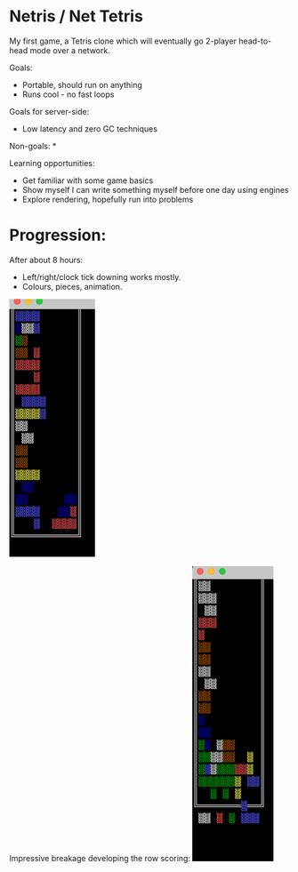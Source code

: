 # Netris / Net  Tetris

My first game, a Tetris clone which will eventually go 2-player head-to-head mode over a network.

Goals:
* Portable, should run on anything
* Runs cool - no fast loops

Goals for server-side:
* Low latency and zero GC techniques

Non-goals:
* 

Learning opportunities:
* Get familiar with some game basics
* Show myself I can write something myself before one day using engines
* Explore rendering, hopefully run into problems

# Progression:

After about 8 hours:
* Left/right/clock tick downing works mostly.
* Colours, pieces, animation.

![img.png](/history-pics/img0.png)

Impressive breakage developing the row scoring:
![img.png](/history-pics/img1.png)
